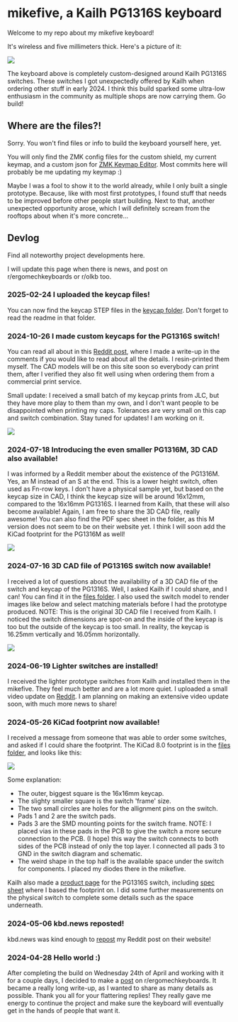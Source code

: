 # mikefive, a Kailh PG1316S keyboard

Welcome to my repo about my mikefive keyboard! 

It's wireless and five millimeters thick. Here's a picture of it:

![](images/mikefive%20done2.jpg)

The keyboard above is completely custom-designed around Kailh PG1316S switches. 
These switches I got unexpectedly offered by Kailh when ordering other stuff in early 2024. 
I think this build sparked some ultra-low enthusiasm in the community as multiple shops are now carrying them. Go build! 

## Where are the files?!

Sorry. You won't find files or info to build the keyboard yourself here, yet. 

You will only find the ZMK config files for the custom shield, my current keymap, and a custom json for [ZMK Keymap Editor](https://nickcoutsos.github.io/keymap-editor/). 
Most commits here will probably be me updating my keymap :)

Maybe I was a fool to show it to the world already, while I only built a single prototype. 
Because, like with most first prototypes, I found stuff that needs to be improved before other people start building. 
Next to that, another unexpected opportunity arose, which I will definitely scream from the rooftops about when it's more concrete...

## Devlog

Find all noteworthy project developments here. 

I will update this page when there is news, and post on r/ergomechkeyboards or r/olkb too.

### 2025-02-24 I uploaded the keycap files!
You can now find the keycap STEP files in the [keycap folder](/files/custom-keycaps). Don't forget to read the readme in that folder.

### 2024-10-26 I made custom keycaps for the PG1316S switch!
You can read all about in this [Reddit post](https://www.reddit.com/r/ErgoMechKeyboards/comments/1gcibfw/custom_keycaps_for_the_ultralow_kailh_pg1316s/), where I made a write-up in the comments if you would like to read about all the details. I resin-printed them myself. The CAD models will be on this site soon so everybody can print them, after I verified they also fit well using when ordering them from a commercial print service.

Small update: I received a small batch of my keycap prints from JLC, but they have more play to them than my own, and I don't want people to be disappointed when printing my caps. Tolerances are very small on this cap and switch combination. Stay tuned for updates! I am working on it.

![](images/mikefivekeycap%20flats.jpg)

### 2024-07-18 Introducing the even smaller PG1316M, 3D CAD also available!
I was informed by a Reddit member about the existence of the PG1316M. Yes, an M instead of an S at the end. This is a lower height switch, often used as Fn-row keys. I don't have a physical sample yet, but based on the keycap size in CAD, I think the keycap size will be around 16x12mm, compared to the 16x16mm PG1316S. I learned from Kailh, that these will also become available! Again, I am free to share the 3D CAD file, really awesome! You can also find the PDF spec sheet in the folder, as this M version does not seem to be on their website yet. I think I will soon add the KiCad footprint for the PG1316M as well!

![](images/PG1316SnMwcap.png)

### 2024-07-16 3D CAD file of PG1316S switch now available!
I received a lot of questions about the availability of a 3D CAD file of the switch and keycap of the PG1316S. Well, I asked Kailh if I could share, and I can! You can find it in the [files folder](/files). I also used the switch model to render images like below and select matching materials before I had the prototype produced. NOTE: This is the original 3D CAD file I received from Kailh. I noticed the switch dimensions are spot-on and the inside of the keycap is too but the outside of the keycap is too small. In reality, the keycap is 16.25mm vertically and 16.05mm horizontally.

![](images/mikefive%20Rendering%20Front.jpg)

### 2024-06-19 Lighter switches are installed!
I received the lighter prototype switches from Kailh and installed them in the mikefive. They feel much better and are a lot more quiet. I uploaded a small video update on [Reddit](https://www.reddit.com/r/olkb/comments/1djruze/new_lighter_kailh_pg1316s_switches_in_the_mikefive/). I am planning on making an extensive video update soon, with much more news to share!

### 2024-05-26 KiCad footprint now available!
I received a message from someone that was able to order some switches, and asked if I could share the footprint. The KiCad 8.0 footprint is in the [files folder](/files), and looks like this:

![](images/PG1316S_footprint_mikeholscher.png)

Some explanation:
- The outer, biggest square is the 16x16mm keycap.
- The slighty smaller square is the switch 'frame' size.
- The two small circles are holes for the allignment pins on the switch.
- Pads 1 and 2 are the switch pads.
- Pads 3 are the SMD mounting points for the switch frame. NOTE: I placed vias in these pads in the PCB to give the switch a more secure connection to the PCB. (I hope) this way the switch connects to both sides of the PCB instead of only the top layer. I connected all pads 3 to GND in the switch diagram and schematic.
- The weird shape in the top half is the available space under the switch for components. I placed my diodes there in the mikefive.

Kailh also made a [product page](https://www.kailhswitch.com/mechanical-keyboard-switches/kailh-ultra-thin-notebook-switch.html) for the PG1316S switch, including [spec sheet](https://www.kailhswitch.com/uploads/15927/files/CPG1316S01D02-data-sheet.pdf?rnd=569) where I based the footprint on. I did some further measurements on the physical switch to complete some details such as the space underneath.

### 2024-05-06 kbd.news reposted!
kbd.news was kind enough to [repost](https://kbd.news/Mikefive-a-Kailh-PG1316S-keyboard-2366.html) my Reddit post on their website!


### 2024-04-28 Hello world :)
After completing the build on Wednesday 24th of April and working with it for a couple days, I decided to make a [post](https://www.reddit.com/r/ErgoMechKeyboards/comments/1cfg3vr/mikefive_a_kailh_pg1316_keyboard/) on r/ergomechkeyboards. 
It became a really long write-up, as I wanted to share as many details as possible.
Thank you all for your flattering replies! They really gave me energy to continue the project and make sure the keyboard will eventually get in the hands of people that want it.

